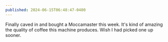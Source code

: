```yaml
---
published: 2024-06-15T06:48:47-0400
---
```


Finally caved in and bought a Moccamaster this week. It's kind of amazing the quality of coffee this machine produces. Wish I had picked one up sooner.
